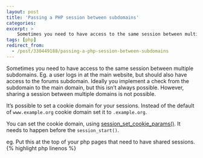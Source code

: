 ```yaml
---
layout: post
title: 'Passing a PHP session between subdomains'
categories: 
excerpt: >
    Sometimes you need to have access to the same session between multiple subdomains. Eg. a user logs in at the main website, but should also have access to the forums subdomain. Ideally you implement a check from the subdomain to the main domain, but this isn’t always possible.  However, sharing a session between multiple domains is not possible.
tags: [php]
redirect_from:
  - /post/330449188/passing-a-php-session-between-subdomains
---
```


Sometimes you need to have access to the same session between multiple subdomains. Eg. a user logs in at the main website, but should also have access to the forums subdomain. Ideally you implement a check from the subdomain to the main domain, but this isn’t always possible.  However, sharing a session between multiple domains is not possible.

It’s possible to set a cookie domain for your sessions. Instead of the default of `www.example.org` cookie domain set it to `.example.org`.

You can set the cookie domain, using [session_set_cookie_params()](http://php.net/manual/en/function.session-set-cookie-params.php). It needs to happen before the `session_start()`.

eg. Put this at the top of your php pages that need to have shared sessions.
{% highlight php linenos %}
<?php
session_set_cookie_params ( 
    time() + 3600,      // $lifetime
    '/',                // $path 
    '.example.org'
);
session_start();

{% endhighlight %}

